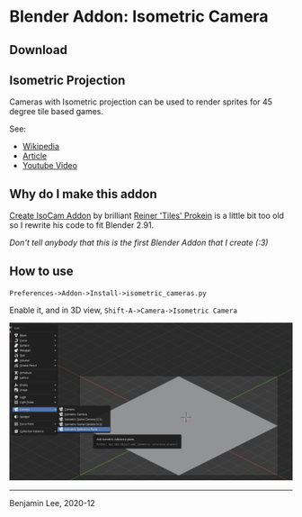 # Blender Addon: Isometric Camera

## Download



## Isometric Projection

Cameras with Isometric projection can be used to render sprites for 45 degree tile based games.

See:

* [Wikipedia](https://en.wikipedia.org/wiki/Isometric_projection)
* [Article](https://www.blender3darchitect.com/architectural-visualization/create-true-isometric-camera-architecture/)
* [Youtube Video](https://www.youtube.com/watch?v=YycYkyxwHr4)

## Why do I make this addon

[Create IsoCam Addon](https://www.reinerstilesets.de/blender/createisocam.py) by brilliant [Reiner 'Tiles' Prokein](https://www.reinerstilesets.de/)
is a little bit too old so I rewrite his code to fit Blender 2.91.

_Don't tell anybody that this is the first Blender Addon that I create (:3)_

## How to use

`Preferences->Addon->Install->isometric_cameras.py`
 
 Enable it, and in 3D view, `Shift-A->Camera->Isometric Camera`

 ![how-to](img/how-to.png)

---
Benjamin Lee, 2020-12
